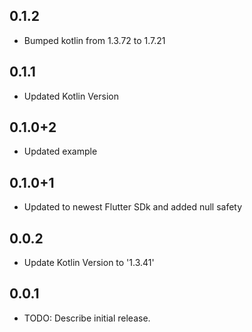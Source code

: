 ## 0.1.2

- Bumped kotlin from 1.3.72 to 1.7.21

## 0.1.1

- Updated Kotlin Version

## 0.1.0+2

- Updated example

## 0.1.0+1

- Updated to newest Flutter SDk and added null safety

## 0.0.2

- Update Kotlin Version to '1.3.41'

## 0.0.1

- TODO: Describe initial release.
